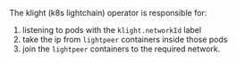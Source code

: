 The klight (k8s lightchain) operator is responsible for:

1. listening to pods with the `klight.networkId` label
2. take the ip from `lightpeer` containers inside those pods
3. join the `lightpeer` containers to the required network.